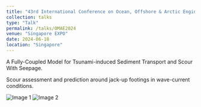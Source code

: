 ```yaml
---
title: "43rd International Conference on Ocean, Offshore & Arctic Engineering"
collection: talks
type: "Talk"
permalink: /talks/OMAE2024
venue: "Singapore EXPO"
date: 2024-06-18
location: "Singapore"
---
```


A Fully-Coupled Model for Tsunami-induced Sediment Transport and Scour With Seepage.

Scour assessment and prediction around jack-up footings in wave-current conditions.

<div class="grid-container">
    <img src="http://huzhengyu.github.io/images/OMAE2024a.jpg" alt="Image 1" class="grid-item">
    <img src="http://huzhengyu.github.io/images/OMAE2024b.jpg" alt="Image 2" class="grid-item">
</div>
